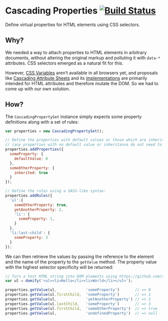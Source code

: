 # Cascading Properties [![Build Status](https://travis-ci.org/raphaelsaunier/cascading-properties.svg)](https://travis-ci.org/raphaelsaunier/cascading-properties)

Define virtual properties for HTML elements using CSS selectors.

## Why?

We needed a way to attach properties to HTML elements in arbitrary documents, without altering the original markup and polluting it with `data-*` attributes. CSS selectors emerged as a natural fit for this.

However, [CSS Variables](http://dev.w3.org/csswg/css-variables/) aren’t available in all browsers yet, and proposals like [Cascading Attribute Sheets](https://lists.w3.org/Archives/Public/public-webapps/2012JulSep/0508.html) and its [implementations](https://github.com/search?utf8=%E2%9C%93&q=cascading+attribute+sheets) are primarily intended for HTML attributes and therefore mutate the DOM. So we had to come up with our own solution.

## How?

The `CascadingPropertySet` instance simply expects some property definitions along with a set of rules:

```js
var properties = new CascadingPropertySet();

// Define the properties with default values or those which are inherited
// (any properties with no default value or inheritance do not need to be explicitly defined)
properties.addProperties({
  someProperty: {
    defaultValue: 0
  },
  someOtherProperty: {
    inherited: true
  }
});

// Define the rules using a SASS-like syntax:
properties.addRules({
  'ul':{
    someOtherProperty: true,
    yetAnotherProperty: 2,
    'li': {
      someProperty: 1,
    }
  },
  'li:last-child': {
    someProperty: 3
  }
});
```

We can then retrieve the values by passing the reference to the element and the name of the property
to the `getValue` method. The property value with the highest selector specificity will be returned:

```js
// Turn a test HTML string into DOM elements using https://github.com/component/domify
var ul = domify('<ul><li>Hello</li><li>World</li></ul>');

properties.getValue(ul,             'someProperty')       // => 0
properties.getValue(ul.firstChild,  'someProperty')       // => 1
properties.getValue(ul,             'yetAnotherProperty') // => 2
properties.getValue(ul.lastChild,   'someProperty')       // => 3
properties.getValue(ul.firstChild,  'someOtherProperty')  // => true
properties.getValue(ul,             'undefinedProperty')  // => null
```

